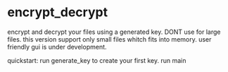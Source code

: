 # encrypt_decrypt
encrypt and decrypt your files using a generated key.
DONT use for large files. this version support only small files whitch fits into memory.
user friendly gui is under development.

quickstart:
run generate_key to create your first key.
run main
